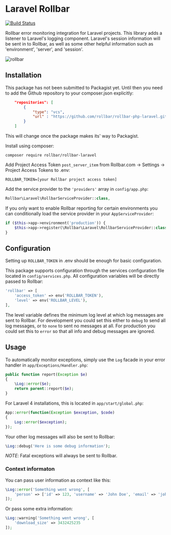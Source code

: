 Laravel Rollbar
===============

[![Build Status](https://travis-ci.org/rollbar/rollbar-php-laravel.svg?branch=master)](https://travis-ci.org/rollbar/rollbar-laravel) 

Rollbar error monitoring integration for Laravel projects. This library adds a listener to Laravel's logging component. Laravel's session information will be sent in to Rollbar, as well as some other helpful information such as 'environment', 'server', and 'session'.

![rollbar](https://d37gvrvc0wt4s1.cloudfront.net/static/img/features-dashboard1.png?ts=1361907905)

Installation
------------

This package has not been submitted to Packagist yet. Until then you need to add the Github repository to your composer.json explicitly:
```json
    "repositories": [
        {
            "type": "vcs",
            "url" : "https://github.com/rollbar/rollbar-php-laravel.git"
        }
    ]
```
This will change once the package makes its' way to Packagist.

Install using composer:

```
composer require rollbar/rollbar-laravel
```

Add Project Access Token `post_server_item` from Rollbar.com -> Settings -> Project Access Tokens to .env:

```
ROLLBAR_TOKEN=[your Rollbar project access token]
```

Add the service provider to the `'providers'` array in `config/app.php`:

```php
Rollbar\Laravel\RollbarServiceProvider::class,
```
    
If you only want to enable Rollbar reporting for certain environments you can conditionally load the service provider in your `AppServiceProvider`:

```php
if ($this->app->environment('production')) {
    $this->app->register(\Rollbar\Laravel\RollbarServiceProvider::class);
}
```

Configuration
-------------

Setting up `ROLLBAR_TOKEN` in .env should be enough for basic configuration.

This package supports configuration through the services configuration file located in `config/services.php`. All configuration variables will be directly passed to Rollbar:

```php
'rollbar' => [
    'access_token' => env('ROLLBAR_TOKEN'),
    'level' => env('ROLLBAR_LEVEL'),
],
```

The level variable defines the minimum log level at which log messages are sent to Rollbar. For development you could set this either to `debug` to send all log messages, or to `none` to sent no messages at all. For production you could set this to `error` so that all info and debug messages are ignored.

Usage
-----

To automatically monitor exceptions, simply use the `Log` facade in your error handler in `app/Exceptions/Handler.php`:

```php
public function report(Exception $e)
{
    \Log::error($e);
    return parent::report($e);
}
```


For Laravel 4 installations, this is located in `app/start/global.php`:

```php
App::error(function(Exception $exception, $code)
{
    Log::error($exception);
});
```

Your other log messages will also be sent to Rollbar:

```php
\Log::debug('Here is some debug information');
```

*NOTE*: Fatal exceptions will always be sent to Rollbar.

### Context informaton

You can pass user information as context like this:

```php
\Log::error('Something went wrong', [
    'person' => ['id' => 123, 'username' => 'John Doe', 'email' => 'john@doe.com']
]);
```

Or pass some extra information:

```php
\Log::warning('Something went wrong', [
    'download_size' => 3432425235
]);
```
